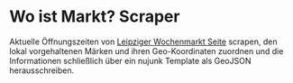 # Wo ist Markt? Scraper

Aktuelle Öffnungszeiten von [Leipziger Wochenmarkt Seite](https://www.leipzig.de/freizeit-kultur-und-tourismus/einkaufen-und-ausgehen/maerkte/wochenmaerkte/) scrapen, den lokal vorgehaltenen Märken und ihren Geo-Koordinaten zuordnen und die Informationen schließlich über ein nujunk Template als GeoJSON herausschreiben. 